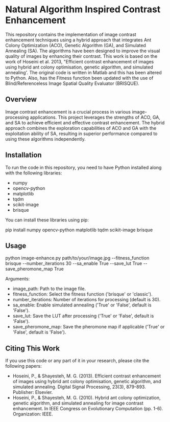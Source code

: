 # Natural Algorithm Inspired Contrast Enhancement

This repository contains the implementation of image contrast enhancement techniques using a hybrid approach that integrates Ant Colony Optimization (ACO), Genetic Algorithm (GA), and Simulated Annealing (SA). The algorithms have been designed to improve the visual quality of images by enhancing their contrast. This work is based on the work of Hoseini et al. 2013, "Efficient contrast enhancement of images using hybrid ant colony optimisation, genetic algorithm, and simulated annealing'. The original code is written in Matlab and this has been altered to Python. Also, has the Fitness function been updated with the use of Blind/Referenceless Image Spatial Quality Evaluator (BRISQUE). 

## Overview

Image contrast enhancement is a crucial process in various image-processing applications. This project leverages the strengths of ACO, GA, and SA to achieve efficient and effective contrast enhancement. The hybrid approach combines the exploration capabilities of ACO and GA with the exploitation ability of SA, resulting in superior performance compared to using these algorithms independently.

## Installation

To run the code in this repository, you need to have Python installed along with the following libraries:
- numpy
- opencv-python
- matplotlib
- tqdm
- scikit-image
- brisque

You can install these libraries using pip:

pip install numpy opencv-python matplotlib tqdm scikit-image brisque

## Usage

python image-enhance.py path/to/your/image.jpg --fitness_function brisque --number_iterations 30 --sa_enable True --save_lut True --save_pheromone_map True

Arguments:
- image_path: Path to the image file.
- fitness_function: Select the fitness function ('brisque' or 'classic').
- number_iterations: Number of iterations for processing (default is 30).
- sa_enable: Enable simulated annealing ('True' or 'False', default is 'False').
- save_lut: Save the LUT after processing ('True' or 'False', default is 'False').
- save_pheromone_map: Save the pheromone map if applicable ('True' or 'False', default is 'False').

## Citing This Work
If you use this code or any part of it in your research, please cite the following papers:
- Hoseini, P., & Shayesteh, M. G. (2013). Efficient contrast enhancement of images using hybrid ant colony optimisation, genetic algorithm, and simulated annealing. Digital Signal Processing, 23(3), 879-893. Publisher: Elsevier.
- Hoseini, P., & Shayesteh, M. G. (2010). Hybrid ant colony optimization, genetic algorithm, and simulated annealing for image contrast enhancement. In IEEE Congress on Evolutionary Computation (pp. 1-6). Organization: IEEE.
